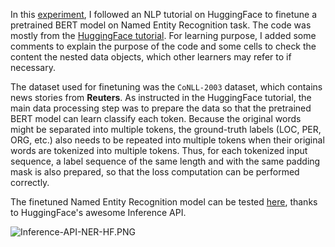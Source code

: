 In this [experiment](Finetuning-Pretrained-BERT-on-Named-Entity-Recognition-on-HuggingFace/token-classification.ipynb), I followed an NLP tutorial on HuggingFace to finetune a pretrained BERT model on Named Entity Recognition task. The code was mostly from the [HuggingFace tutorial](https://huggingface.co/learn/nlp-course/chapter7/2?fw=pt). For learning purpose, I added some comments to explain the purpose of the code and some cells to check the content the nested data objects, which other learners may refer to if necessary.

The dataset used for finetuning was the `CoNLL-2003` dataset, which contains news stories from **Reuters**. As instructed in the HuggingFace tutorial, the main data processing step was to prepare the data so that the pretrained BERT model can learn classify each token. Because the original words might be separated into multiple tokens, the ground-truth labels (LOC, PER, ORG, etc.) also needs to be repeated into multiple tokens when their original words are tokenized into multiple tokens. Thus, for each tokenized input sequence, a label sequence of the same length and with the same padding mask is also prepared, so that the loss computation can be performed correctly.

The finetuned Named Entity Recognition model can be tested [here](https://huggingface.co/thuann2cats/bert-finetuned-ner-HF-tutorial-using-Trainer), thanks to HuggingFace's awesome Inference API.

![Inference-API-NER-HF.PNG](attachment:image.png)


